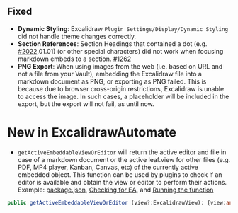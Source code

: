 ## Fixed
- **Dynamic Styling**: Excalidraw `Plugin Settings/Display/Dynamic Styling` did not handle theme changes correctly.
- **Section References**: Section Headings that contained a dot (e.g. [#2022](https://github.com/zsviczian/obsidian-excalidraw-plugin/issues/2022).01.01) (or other special characters) did not work when focusing markdown embeds to a section. [#1262](https://github.com/zsviczian/obsidian-excalidraw-plugin/issues/1262)
- **PNG Export**: When using images from the web (i.e. based on URL and not a file from your Vault), embedding the Excalidraw file into a markdown document as PNG, or exporting as PNG failed. This is because due to browser cross-origin restrictions, Excalidraw is unable to access the image. In such cases, a placeholder will be included in the export, but the export will not fail, as until now.

# New in ExcalidrawAutomate
- `getActiveEmbeddableViewOrEditor` will return the active editor and file in case of a markdown document or the active leaf.view for other files (e.g. PDF, MP4 player, Kanban, Canvas, etc) of the currently active embedded object. This function can be used by plugins to check if an editor is available and obtain the view or editor to perform their actions. Example: [package.json](https://github.com/zsviczian/excalibrain/blob/2056a021af7c3a53ed08203a77f6eae304ca6e39/package.json#L23), [Checking for EA](https://github.com/zsviczian/excalibrain/blob/2056a021af7c3a53ed08203a77f6eae304ca6e39/src/excalibrain-main.ts#L114-L127), and [Running the function](https://github.com/zsviczian/excalibrain/blob/2056a021af7c3a53ed08203a77f6eae304ca6e39/src/excalibrain-main.ts#L362-L399)
```typescript
public getActiveEmbeddableViewOrEditor (view?:ExcalidrawView): {view:any}|{file:TFile, editor:Editor}|null;
```